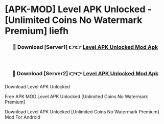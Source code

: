 # [APK-MOD] Level APK Unlocked - [Unlimited Coins No Watermark Premium] liefh



<div align="center">
<h3>🔴 Download [Server1] 👉👉 <a href="https://momento.my/?title=Level_APK_Unlocked">Level APK Unlocked Mod Apk</a></h3><br>

<h3>🔴 Download [Server2] 👉👉 <a href="https://momento.my/?title=Level_APK_Unlocked">Level APK Unlocked Mod Apk</a></h3>
</div>



Download Level APK Unlocked 

Free APK MOD Level APK Unlocked [Unlimited Coins No Watermark Premium]

Download Level APK Unlocked [Unlimited Coins No Watermark Premium] Mod For Android
